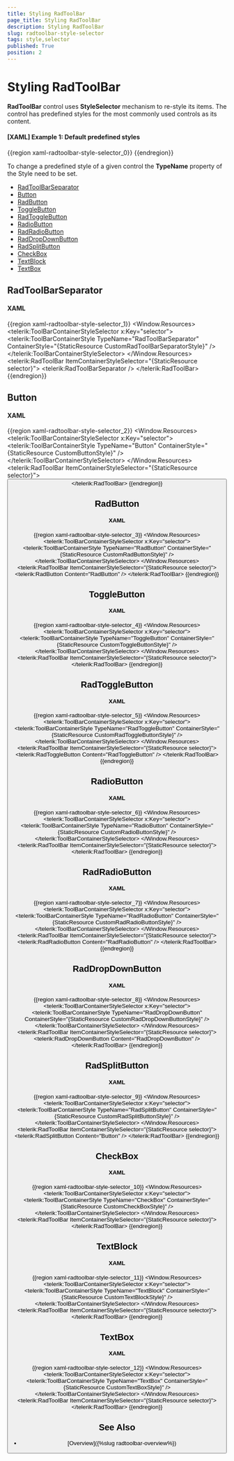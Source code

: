 ```yaml
---
title: Styling RadToolBar
page_title: Styling RadToolBar
description: Styling RadToolBar
slug: radtoolbar-style-selector
tags: style,selector
published: True
position: 2
---
```


# Styling RadToolBar

__RadToolBar__ control uses __StyleSelector__ mechanism to re-style its items. The control has predefined styles for the most commonly used controls as its content. 

#### __[XAML] Example 1: Default predefined styles__
{{region xaml-radtoolbar-style-selector_0}}
	<Style TargetType="telerik:RadToolBar" x:Key="RadToolBarStyle">
		<Setter Property="ItemContainerStyleSelector">
			<Setter.Value>
				<telerik:ToolBarContainerStyleSelector>
					<telerik:ToolBarContainerStyle TypeName="RadToolBarSeparator" ContainerStyle="{StaticResource RadToolBarSeparatorStyle}"/>
					<telerik:ToolBarContainerStyle TypeName="TextBlock" ContainerStyle="{StaticResource ToolBarTextBlockStyle}"/>
					<telerik:ToolBarContainerStyle TypeName="TextBox" ContainerStyle="{StaticResource ToolBarTextBoxStyle}"/>
					<telerik:ToolBarContainerStyle TypeName="Button" ContainerStyle="{StaticResource ToolBarButtonStyle}"/>
					<telerik:ToolBarContainerStyle TypeName="ToggleButton" ContainerStyle="{StaticResource ToolBarToggleButtonStyle}"/>
					<telerik:ToolBarContainerStyle TypeName="CheckBox" ContainerStyle="{StaticResource ToolBarCheckBoxStyle}"/>
					<telerik:ToolBarContainerStyle TypeName="RadioButton" ContainerStyle="{StaticResource ToolBarRadioButtonStyle}"/>
					<telerik:ToolBarContainerStyle TypeName="RadButton" ContainerStyle="{StaticResource ToolBarRadButtonStyle}"/>
					<telerik:ToolBarContainerStyle TypeName="RadToggleButton" ContainerStyle="{StaticResource ToolBarRadToggleButtonStyle}"/>
					<telerik:ToolBarContainerStyle TypeName="RadRadioButton" ContainerStyle="{StaticResource ToolBarRadRadioButtonStyle}"/>
					<telerik:ToolBarContainerStyle TypeName="RadDropDownButton" ContainerStyle="{StaticResource ToolBarRadDropDownButtonStyle}"/>
					<telerik:ToolBarContainerStyle TypeName="RadSplitButton" ContainerStyle="{StaticResource ToolBarRadSplitButtonStyle}"/>
				</telerik:ToolBarContainerStyleSelector>
			</Setter.Value>
		</Setter>
	</Style>
{{endregion}}

To change a predefined style of a given control the __TypeName__ property of the Style need to be set.

* [RadToolBarSeparator](#radtoolbarseparator)
* [Button](#button)
* [RadButton](#radbutton)
* [ToggleButton](#togglebutton)
* [RadToggleButton](#radtogglebutton)
* [RadioButton](#radiobutton)
* [RadRadioButton](#radradiobutton)
* [RadDropDownButton](#raddropdownbutton)
* [RadSplitButton](#radsplitbutton)
* [CheckBox](#checkbox)
* [TextBlock](#textblock)
* [TextBox](#textbox)

## RadToolBarSeparator

#### __XAML__
{{region xaml-radtoolbar-style-selector_1}}
	<Window.Resources>
         <Style x:Key="CustomRadToolBarSeparatorStyle" TargetType="telerik:RadToolBarSeparator">
            <Setter Property="BorderBrush" Value="Red"/>
            <Setter Property="Width" Value="5"/>
            <Setter Property="Margin" Value="5 5"/>
            <Setter Property="Template">
                <Setter.Value>
                    <ControlTemplate TargetType="telerik:RadToolBarSeparator">
                        <Grid MinWidth="2" MinHeight="2" SnapsToDevicePixels="True">
                            <Rectangle Margin="1 1 0 0" Fill="{TemplateBinding BorderBrush}"/>
                            <Rectangle Margin="0 0 1 1" Fill="{TemplateBinding Background}"/>
                        </Grid>
                    </ControlTemplate>
                </Setter.Value>
            </Setter>
        </Style>        
        <telerik:ToolBarContainerStyleSelector x:Key="selector">
            <telerik:ToolBarContainerStyle TypeName="RadToolBarSeparator" ContainerStyle="{StaticResource CustomRadToolBarSeparatorStyle}" />
        </telerik:ToolBarContainerStyleSelector>
    </Window.Resources>
	<telerik:RadToolBar ItemContainerStyleSelector="{StaticResource selector}">
		<telerik:RadToolBarSeparator />
	</telerik:RadToolBar>
{{endregion}}

## Button

#### __XAML__
{{region xaml-radtoolbar-style-selector_2}}
	<Window.Resources>
        <Style x:Key="CustomButtonStyle" TargetType="Button">
            <Setter Property="Background" Value="Red"/>
        </Style>        
        <telerik:ToolBarContainerStyleSelector x:Key="selector">
            <telerik:ToolBarContainerStyle TypeName="Button" ContainerStyle="{StaticResource CustomButtonStyle}" />
        </telerik:ToolBarContainerStyleSelector>
    </Window.Resources>
	<telerik:RadToolBar ItemContainerStyleSelector="{StaticResource selector}">
		<Button Content="Button" />
	</telerik:RadToolBar>
{{endregion}}
 
## RadButton

#### __XAML__
{{region xaml-radtoolbar-style-selector_3}}
	<Window.Resources>
        <Style x:Key="CustomRadButtonStyle" TargetType="telerik:RadButton">
            <Setter Property="Background" Value="Red"/>
        </Style>        
        <telerik:ToolBarContainerStyleSelector x:Key="selector">
            <telerik:ToolBarContainerStyle TypeName="RadButton" ContainerStyle="{StaticResource CustomRadButtonStyle}" />
        </telerik:ToolBarContainerStyleSelector>
    </Window.Resources>
	<telerik:RadToolBar ItemContainerStyleSelector="{StaticResource selector}">
		<telerik:RadButton Content="RadButton" />
	</telerik:RadToolBar>
{{endregion}}

## ToggleButton

#### __XAML__
{{region xaml-radtoolbar-style-selector_4}}
	<Window.Resources>
        <Style x:Key="CustomToggleButtonStyle" TargetType="ToggleButton">
            <Setter Property="Background" Value="Red"/>
        </Style>        
        <telerik:ToolBarContainerStyleSelector x:Key="selector">
            <telerik:ToolBarContainerStyle TypeName="ToggleButton" ContainerStyle="{StaticResource CustomToggleButtonStyle}" />
        </telerik:ToolBarContainerStyleSelector>
    </Window.Resources>
	<telerik:RadToolBar ItemContainerStyleSelector="{StaticResource selector}">
		<ToggleButton Content="ToggleButton" />
	</telerik:RadToolBar>
{{endregion}}

## RadToggleButton

#### __XAML__
{{region xaml-radtoolbar-style-selector_5}}
	<Window.Resources>
        <Style x:Key="CustomRadToggleButtonStyle" TargetType="telerik:RadToggleButton">
            <Setter Property="Background" Value="Red"/>
        </Style>        
        <telerik:ToolBarContainerStyleSelector x:Key="selector">
            <telerik:ToolBarContainerStyle TypeName="RadToggleButton" ContainerStyle="{StaticResource CustomRadToggleButtonStyle}" />
        </telerik:ToolBarContainerStyleSelector>
    </Window.Resources>
	<telerik:RadToolBar ItemContainerStyleSelector="{StaticResource selector}">
		<telerik:RadToggleButton Content="RadToggleButton" />
	</telerik:RadToolBar>
{{endregion}}

## RadioButton

#### __XAML__
{{region xaml-radtoolbar-style-selector_6}}
	<Window.Resources>
        <Style x:Key="CustomRadioButtonStyle" TargetType="RadioButton">
            <Setter Property="Background" Value="Red"/>
        </Style>        
        <telerik:ToolBarContainerStyleSelector x:Key="selector">
            <telerik:ToolBarContainerStyle TypeName="RadioButton" ContainerStyle="{StaticResource CustomRadioButtonStyle}" />
        </telerik:ToolBarContainerStyleSelector>
    </Window.Resources>
	<telerik:RadToolBar ItemContainerStyleSelector="{StaticResource selector}">
		<RadioButton Content="RadioButton" />
	</telerik:RadToolBar>
{{endregion}}

## RadRadioButton

#### __XAML__
{{region xaml-radtoolbar-style-selector_7}}
	<Window.Resources>
        <Style x:Key="CustomRadRadioButtonStyle" TargetType="telerik:RadRadioButton">
            <Setter Property="Background" Value="Red"/>
        </Style>        
        <telerik:ToolBarContainerStyleSelector x:Key="selector">
            <telerik:ToolBarContainerStyle TypeName="RadRadioButton" ContainerStyle="{StaticResource CustomRadRadioButtonStyle}" />
        </telerik:ToolBarContainerStyleSelector>
    </Window.Resources>
	<telerik:RadToolBar ItemContainerStyleSelector="{StaticResource selector}">
		<telerik:RadRadioButton Content="RadRadioButton" />
	</telerik:RadToolBar>
{{endregion}}

## RadDropDownButton

#### __XAML__
{{region xaml-radtoolbar-style-selector_8}}
	<Window.Resources>
        <Style x:Key="CustomRadDropDownButtonStyle" TargetType="telerik:RadDropDownButton">
            <Setter Property="Background" Value="Red"/>
        </Style>        
        <telerik:ToolBarContainerStyleSelector x:Key="selector">
            <telerik:ToolBarContainerStyle TypeName="RadDropDownButton" ContainerStyle="{StaticResource CustomRadDropDownButtonStyle}" />
        </telerik:ToolBarContainerStyleSelector>
    </Window.Resources>
	<telerik:RadToolBar ItemContainerStyleSelector="{StaticResource selector}">
		<telerik:RadDropDownButton Content="RadDropDownButton" />
	</telerik:RadToolBar>
{{endregion}}

## RadSplitButton

#### __XAML__
{{region xaml-radtoolbar-style-selector_9}}
	<Window.Resources>
        <Style x:Key="CustomRadSplitButtonStyle" TargetType="telerik:RadSplitButton">
            <Setter Property="Background" Value="Red"/>
        </Style>        
        <telerik:ToolBarContainerStyleSelector x:Key="selector">
            <telerik:ToolBarContainerStyle TypeName="RadSplitButton" ContainerStyle="{StaticResource CustomRadSplitButtonStyle}" />
        </telerik:ToolBarContainerStyleSelector>
    </Window.Resources>
	<telerik:RadToolBar ItemContainerStyleSelector="{StaticResource selector}">
		<telerik:RadSplitButton Content="Button" />
	</telerik:RadToolBar>
{{endregion}}

## CheckBox

#### __XAML__
{{region xaml-radtoolbar-style-selector_10}}
	<Window.Resources>
        <Style x:Key="CustomCheckBoxStyle" TargetType="CheckBox">
            <Setter Property="Background" Value="Red"/>
        </Style>        
        <telerik:ToolBarContainerStyleSelector x:Key="selector">
            <telerik:ToolBarContainerStyle TypeName="CheckBox" ContainerStyle="{StaticResource CustomCheckBoxStyle}" />
        </telerik:ToolBarContainerStyleSelector>
    </Window.Resources>
	<telerik:RadToolBar ItemContainerStyleSelector="{StaticResource selector}">
		<CheckBox Content="CheckBox Text" />
	</telerik:RadToolBar>
{{endregion}}

## TextBlock

#### __XAML__
{{region xaml-radtoolbar-style-selector_11}}
	<Window.Resources>
        <Style x:Key="CustomTextBlockStyle" TargetType="TextBlock">
            <Setter Property="Background" Value="Red"/>
        </Style>        
        <telerik:ToolBarContainerStyleSelector x:Key="selector">
            <telerik:ToolBarContainerStyle TypeName="TextBlock" ContainerStyle="{StaticResource CustomTextBlockStyle}" />
        </telerik:ToolBarContainerStyleSelector>
    </Window.Resources>
	<telerik:RadToolBar ItemContainerStyleSelector="{StaticResource selector}">
		<TextBlock Text="Custom Text" />
	</telerik:RadToolBar>
{{endregion}}

## TextBox

#### __XAML__
{{region xaml-radtoolbar-style-selector_12}}
	<Window.Resources>
        <Style x:Key="CustomTextBoxStyle" TargetType="TextBox">
            <Setter Property="Background" Value="Red"/>
        </Style>        
        <telerik:ToolBarContainerStyleSelector x:Key="selector">
            <telerik:ToolBarContainerStyle TypeName="TextBox" ContainerStyle="{StaticResource CustomTextBoxStyle}" />
        </telerik:ToolBarContainerStyleSelector>
    </Window.Resources>
	<telerik:RadToolBar ItemContainerStyleSelector="{StaticResource selector}">
		<TextBox Text="Custom Text" />
	</telerik:RadToolBar>
{{endregion}}

## See Also  
* [Overview]({%slug radtoolbar-overview%})